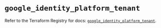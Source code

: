 # `google_identity_platform_tenant`

Refer to the Terraform Registry for docs: [`google_identity_platform_tenant`](https://registry.terraform.io/providers/hashicorp/google/6.38.0/docs/resources/identity_platform_tenant).
